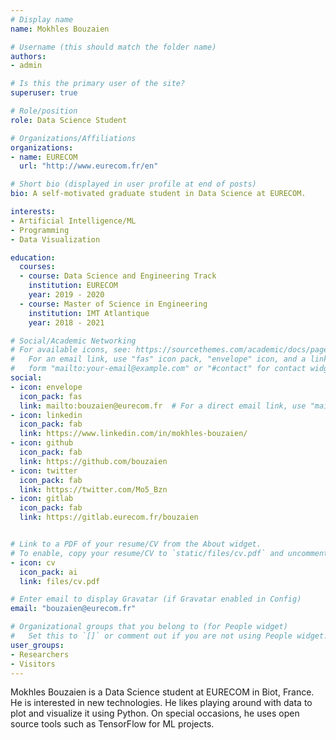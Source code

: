 ```yaml
---
# Display name
name: Mokhles Bouzaien

# Username (this should match the folder name)
authors:
- admin

# Is this the primary user of the site?
superuser: true

# Role/position
role: Data Science Student

# Organizations/Affiliations
organizations:
- name: EURECOM
  url: "http://www.eurecom.fr/en"

# Short bio (displayed in user profile at end of posts)
bio: A self-motivated graduate student in Data Science at EURECOM.

interests:
- Artificial Intelligence/ML
- Programming
- Data Visualization

education:
  courses:
  - course: Data Science and Engineering Track
    institution: EURECOM
    year: 2019 - 2020
  - course: Master of Science in Engineering
    institution: IMT Atlantique
    year: 2018 - 2021

# Social/Academic Networking
# For available icons, see: https://sourcethemes.com/academic/docs/page-builder/#icons
#   For an email link, use "fas" icon pack, "envelope" icon, and a link in the
#   form "mailto:your-email@example.com" or "#contact" for contact widget.
social:
- icon: envelope
  icon_pack: fas
  link: mailto:bouzaien@eurecom.fr  # For a direct email link, use "mailto:test@example.org".
- icon: linkedin
  icon_pack: fab
  link: https://www.linkedin.com/in/mokhles-bouzaien/
- icon: github
  icon_pack: fab
  link: https://github.com/bouzaien
- icon: twitter
  icon_pack: fab
  link: https://twitter.com/Mo5_Bzn
- icon: gitlab
  icon_pack: fab
  link: https://gitlab.eurecom.fr/bouzaien


# Link to a PDF of your resume/CV from the About widget.
# To enable, copy your resume/CV to `static/files/cv.pdf` and uncomment the lines below.
- icon: cv
  icon_pack: ai
  link: files/cv.pdf

# Enter email to display Gravatar (if Gravatar enabled in Config)
email: "bouzaien@eurecom.fr"

# Organizational groups that you belong to (for People widget)
#   Set this to `[]` or comment out if you are not using People widget.
user_groups:
- Researchers
- Visitors
---
```


Mokhles Bouzaien is a Data Science student at EURECOM in Biot, France. He is interested in new technologies. He likes playing around with data to plot and visualize it using Python. On special occasions, he uses open source tools such as TensorFlow for ML projects.
